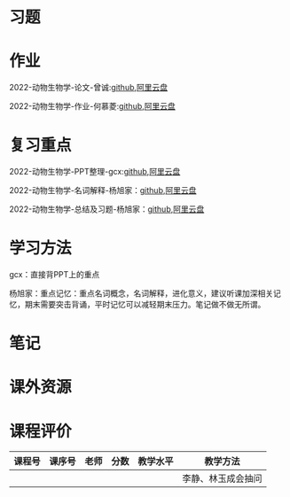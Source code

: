 # 习题

# 作业

2022-动物生物学-论文-曾诚:[github](https://github.com/SCUBioGuide/SCU-Biology-Guide/blob/main/大一上/动物生物学/作业/2022-动物生物学-论文-曾诚.docx),[阿里云盘](https://www.aliyundrive.com/s/eLnwC8huryB)

2022-动物生物学-作业-何慕菱:[github](https://github.com/SCUBioGuide/SCU-Biology-Guide/tree/main/大一上/动物生物学/作业/2022-动物生物学-作业-何慕菱),[阿里云盘](https://www.aliyundrive.com/s/1J4piu7KYHn)

# 复习重点

2022-动物生物学-PPT整理-gcx:[github](https://github.com/SCUBioGuide/SCU-Biology-Guide/tree/main/大一上/动物生物学/复习重点/2022-动物生物学-PPT整理-gcx.pdf),[阿里云盘](https://www.aliyundrive.com/s/ctiwqQFZsTv)

2022-动物生物学-名词解释-杨旭家：[github](https://github.com/SCUBioGuide/SCU-Biology-Guide/tree/main/大一上/动物生物学/复习重点/2022-动物生物学-名词解释-杨旭家.docx),[阿里云盘](https://www.aliyundrive.com/s/Nm3ioSheUBp)

2022-动物生物学-总结及习题-杨旭家：[github](https://github.com/SCUBioGuide/SCU-Biology-Guide/tree/main/大一上/动物生物学/复习重点/2022-动物生物学-总结及习题-杨旭家.pdf),[阿里云盘](https://www.aliyundrive.com/s/tQ7AMcTLyx9)

# 学习方法

gcx：直接背PPT上的重点

杨旭家：重点记忆：重点名词概念，名词解释，进化意义，建议听课加深相关记忆，期末需要突击背诵，平时记忆可以减轻期末压力。笔记做不做无所谓。

# 笔记

# 课外资源

# 课程评价

| 课程号 | 课序号 | 老师 | 分数 | 教学水平 | 教学方法 |
|-------|-------|-----|---------|---------|-------|
|  |  |  |  |  | 李静、林玉成会抽问 |
